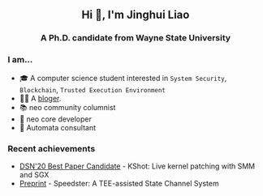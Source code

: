 <h2 align="center">Hi 👋, I'm Jinghui Liao</h2>
<h3 align="center">A Ph.D. candidate from Wayne State University</h3>

### I am...

* 🎓 A computer science student interested in `System Security`, `Blockchain`, `Trusted Execution Environment`
* 👨‍💻 A [bloger](https://jinghui.blog/).
* 📚 neo community columnist
* 🐧 neo core developer 
* 🐧 Automata consultant
### Recent achievements

- [DSN'20 Best Paper Candidate](https://ieeexplore.ieee.org/abstract/document/9153415) - KShot: Live kernel patching with SMM and SGX
- [Preprint](https://arxiv.org/abs/2104.01289) - Speedster: A TEE-assisted State Channel System
